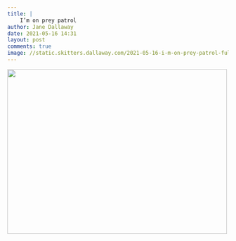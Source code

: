 ```yaml
---
title: |
    I’m on prey patrol
author: Jane Dallaway
date: 2021-05-16 14:31
layout: post
comments: true
image: //static.skitters.dallaway.com/2021-05-16-i-m-on-prey-patrol-fullsize-0.jpeg
---
```




<a href="//static.skitters.dallaway.com/2021-05-16-i-m-on-prey-patrol-fullsize-0.jpeg"><img src="//static.skitters.dallaway.com/2021-05-16-i-m-on-prey-patrol-thumb-0.jpeg" width="500" height="375"></a>

